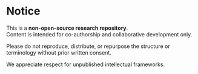 # Notice

This is a **non-open-source research repository**.  
Content is intended for co-authorship and collaborative development only.

Please do not reproduce, distribute, or repurpose the structure or terminology without prior written consent.

We appreciate respect for unpublished intellectual frameworks.

